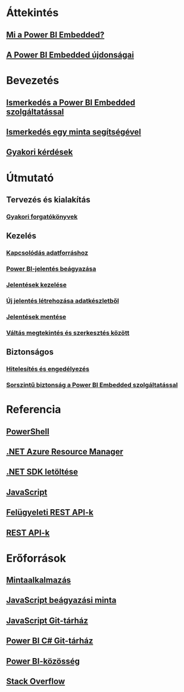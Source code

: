 # Áttekintés
## [Mi a Power BI Embedded?](power-bi-embedded-what-is-power-bi-embedded.md)
## [A Power BI Embedded újdonságai](power-bi-embedded-whats-new.md)

# Bevezetés
## [Ismerkedés a Power BI Embedded szolgáltatással](power-bi-embedded-get-started.md)
## [Ismerkedés egy minta segítségével](power-bi-embedded-get-started-sample.md)
## [Gyakori kérdések](power-bi-embedded-faq.md)

# Útmutató
## Tervezés és kialakítás
### [Gyakori forgatókönyvek](power-bi-embedded-scenarios.md)

## Kezelés
### [Kapcsolódás adatforráshoz](power-bi-embedded-connect-datasource.md)
### [Power BI-jelentés beágyazása](power-bi-embedded-embed-report.md)
### [Jelentések kezelése](power-bi-embedded-interact-with-reports.md)
### [Új jelentés létrehozása adatkészletből](power-bi-embedded-create-report-from-dataset.md)
### [Jelentések mentése](power-bi-embedded-save-reports.md)
### [Váltás megtekintés és szerkesztés között](power-bi-embedded-toggle-mode.md)

## Biztonságos
### [Hitelesítés és engedélyezés](power-bi-embedded-app-token-flow.md)
### [Sorszintű biztonság a Power BI Embedded szolgáltatással](power-bi-embedded-rls.md)

# Referencia
## [PowerShell](/powershell/module/azurerm.powerbiembedded)
## [.NET Azure Resource Manager](/dotnet/api/microsoft.azure.management.powerbiembedded)
## [.NET SDK letöltése](https://www.nuget.org/profiles/powerbi)
## [JavaScript](https://github.com/Microsoft/PowerBI-JavaScript/wiki)
## [Felügyeleti REST API-k](/rest/api/powerbiembedded/)
## [REST API-k](https://msdn.microsoft.com/library/azure/mt711507.aspx)


# Erőforrások
## [Mintaalkalmazás](https://github.com/Azure-Samples/power-bi-embedded-integrate-report-into-web-app/)
## [JavaScript beágyazási minta](https://microsoft.github.io/PowerBI-JavaScript/demo/)
## [JavaScript Git-tárház](https://github.com/Microsoft/PowerBI-JavaScript)
## [Power BI C# Git-tárház](https://github.com/Microsoft/PowerBI-CSharp)
## [Power BI-közösség](http://community.powerbi.com/t5/Developer/bd-p/Developer)
## [Stack Overflow](http://stackoverflow.com/questions/tagged/powerbi)
